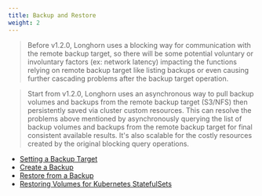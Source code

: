 ```yaml
---
title: Backup and Restore
weight: 2
---
```


> Before v1.2.0, Longhorn uses a blocking way for communication with the remote backup target, so there will be some potential voluntary or involuntary factors (ex: network latency) impacting the functions relying on remote backup target like listing backups or even causing further cascading problems after the backup target operation.

> Start from v1.2.0, Longhorn uses an asynchronous way to pull backup volumes and backups from the remote backup target (S3/NFS) then persistently saved via cluster custom resources. This can resolve the problems above mentioned by asynchronously querying the list of backup volumes and backups from the remote backup target for final consistent available results. It's also scalable for the costly resources created by the original blocking query operations.

- [Setting a Backup Target](./set-backup-target)
- [Create a Backup](./create-a-backup)
- [Restore from a Backup](./restore-from-a-backup)
- [Restoring Volumes for Kubernetes StatefulSets](./restore-statefulset)
